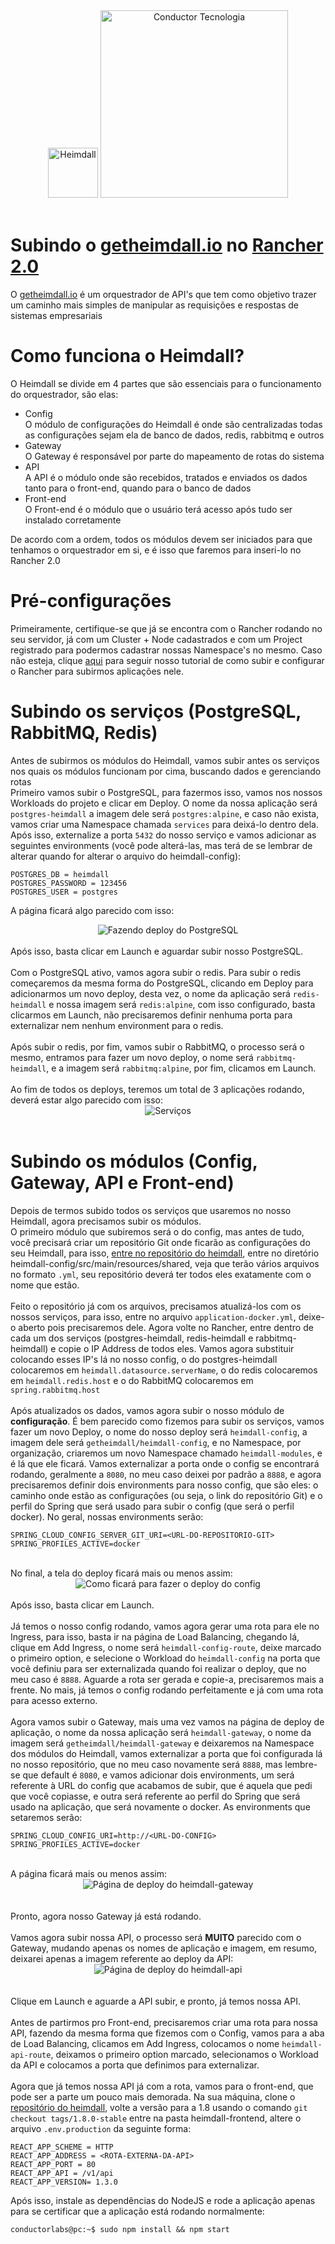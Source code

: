 <div align="center">
  <a href="https://github.com/getheimdall/heimdall"><img src="../../tsuru/heimdall-on-tsuru/images/logo-heimdall.png" width="80" title="Heimdall" /></a>
  <a href="http://www.conductor.com.br/"><img src="../../tsuru/heimdall-on-tsuru/images/logo-conductor.png" width="300" title="Conductor Tecnologia" /></a>
</div>
<br />

# Subindo o <a href="https://getheimdall.io">getheimdall.io</a> no <a href="https://rancher.com">Rancher 2.0</a>
O <a href="https://getheimdall.io">getheimdall.io</a> é um orquestrador de API's que tem como objetivo trazer um caminho mais simples de manipular as requisições e respostas de sistemas empresariais

# Como funciona o Heimdall?
O Heimdall se divide em 4 partes que são essenciais para o funcionamento do orquestrador, são elas:
* Config  
O módulo de configurações do Heimdall é onde são centralizadas todas as configurações sejam ela de banco de dados, redis, rabbitmq e outros
* Gateway  
O Gateway é responsável por parte do mapeamento de rotas do sistema
* API  
A API é o módulo onde são recebidos, tratados e enviados os dados tanto para o front-end, quando para o banco de dados
* Front-end  
O Front-end é o módulo que o usuário terá acesso após tudo ser instalado corretamente

De acordo com a ordem, todos os módulos devem ser iniciados para que tenhamos o orquestrador em si, e é isso que faremos para inseri-lo no Rancher 2.0

# Pré-configurações
Primeiramente, certifique-se que já se encontra com o Rancher rodando no seu servidor, já com um Cluster + Node cadastrados e com um Project registrado 
para podermos cadastrar nossas Namespace's no mesmo. Caso não esteja, clique <a href="https://github.com/conductorlabs/wrapper/tree/master/rancher">aqui</a> para 
seguir nosso tutorial de como subir e configurar o Rancher para subirmos aplicações nele.

# Subindo os serviços (PostgreSQL, RabbitMQ, Redis)
Antes de subirmos os módulos do Heimdall, vamos subir antes os serviços nos quais os módulos funcionam por cima, buscando dados e gerenciando rotas<br />
Primeiro vamos subir o PostgreSQL, para fazermos isso, vamos nos nossos Workloads do projeto e clicar em Deploy. O nome da nossa aplicação será <code>postgres-heimdall</code> 
a imagem dele será <code>postgres:alpine</code>, e caso não exista, vamos criar uma Namespace chamada <code>services</code> para deixá-lo dentro dela. Após isso, externalize 
a porta <code>5432</code> do nosso serviço e vamos adicionar as seguintes environments (você pode alterá-las, mas terá de se lembrar de alterar quando for alterar o arquivo do heimdall-config): 
```console
POSTGRES_DB = heimdall
POSTGRES_PASSWORD = 123456
POSTGRES_USER = postgres
```
A página ficará algo parecido com isso: 
<div align="center">
  <img src="./images/deploy-postgres.PNG" title="Fazendo deploy do PostgreSQL" />
</div>
<br />
Após isso, basta clicar em Launch e aguardar subir nosso PostgreSQL.
<br /><br />
Com o PostgreSQL ativo, vamos agora subir o redis. Para subir o redis começaremos da mesma forma do PostgreSQL, clicando em Deploy para adicionarmos um 
novo deploy, desta vez, o nome da aplicação será <code>redis-heimdall</code> e nossa imagem será <code>redis:alpine</code>, com isso configurado, basta clicarmos em Launch, 
não precisaremos definir nenhuma porta para externalizar nem nenhum environment para o redis.
<br /><br />
Após subir o redis, por fim, vamos subir o RabbitMQ, o processo será o mesmo, entramos para fazer um novo deploy, o nome será <code>rabbitmq-heimdall</code>, e a 
imagem será <code>rabbitmq:alpine</code>, por fim, clicamos em Launch.
<br /><br />
Ao fim de todos os deploys, teremos um total de 3 aplicações rodando, deverá estar algo parecido com isso: 
<div align="center">
  <img src="./images/services-deployed.PNG" title="Serviços" />
</div>
<br />

# Subindo os módulos (Config, Gateway, API e Front-end)
Depois de termos subido todos os serviços que usaremos no nosso Heimdall, agora precisamos subir os módulos.
<br />
O primeiro módulo que subiremos será o do config, mas antes de tudo, você precisará criar um repositório Git onde ficarão as configurações 
do seu Heimdall, para isso, <a href="https://github.com/getheimdall/heimdall">entre no repositório do heimdall</a>, entre no diretório heimdall-config/src/main/resources/shared, 
veja que terão vários arquivos no formato <code>.yml</code>, seu repositório deverá ter todos eles exatamente com o nome que estão.
<br /><br />
Feito o repositório já com os arquivos, precisamos atualizá-los com os nossos serviços, para isso, entre no arquivo <code>application-docker.yml</code>, 
deixe-o aberto pois precisaremos dele. Agora volte no Rancher, entre dentro de cada um dos serviços (postgres-heimdall, redis-heimdall e rabbitmq-heimdall) 
e copie o IP Address de todos eles. Vamos agora substituir colocando esses IP's lá no nosso config, o do postgres-heimdall colocaremos em <code>heimdall.datasource.serverName</code>, 
o do redis colocaremos em <code>heimdall.redis.host</code> e o do RabbitMQ colocaremos em <code>spring.rabbitmq.host</code>
<br /><br />
Após atualizados os dados, vamos agora subir o nosso módulo de <b>configuração</b>. É bem parecido como fizemos para subir os serviços, vamos fazer um novo Deploy, o nome do nosso deploy será <code>heimdall-config</code>, a imagem dele será <code>getheimdall/heimdall-config</code>, e no Namespace, por organização, criaremos um novo Namespace chamado <code>heimdall-modules</code>, e é lá que ele ficará. Vamos externalizar a porta onde o config se encontrará rodando, geralmente a <code>8080</code>, no meu caso deixei por padrão a <code>8888</code>, e agora precisaremos definir dois environments para nosso config, que são eles: o caminho onde estão as configurações (ou seja, o link do repositório Git) e o perfil do Spring que será usado para subir o config (que será o perfil docker). No geral, nossas environments serão: 

```console
SPRING_CLOUD_CONFIG_SERVER_GIT_URI=<URL-DO-REPOSITORIO-GIT>
SPRING_PROFILES_ACTIVE=docker
```
<br />
No final, a tela do deploy ficará mais ou menos assim: 
<div align="center">
   <img src="./images/heimdall-config-deploy.PNG" title="Como ficará para fazer o deploy do config" />
</div>
<br />
Após isso, basta clicar em Launch.
<br /><br />
Já temos o nosso config rodando, vamos agora gerar uma rota para ele no Ingress, para isso, basta ir na página de Load Balancing, chegando lá, clique em Add Ingress, o nome será <code>heimdall-config-route</code>, deixe marcado o primeiro option, e selecione o Workload do <code>heimdall-config</code> na porta que você definiu para ser externalizada quando foi realizar o deploy, que no meu caso é <code>8888</code>. Aguarde a rota ser gerada e copie-a, precisaremos mais a frente. No mais, já temos o config rodando perfeitamente e já com uma rota para acesso externo.
<br /><br />
Agora vamos subir o Gateway, mais uma vez vamos na página de deploy de aplicação, o nome da nossa aplicação será <code>heimdall-gateway</code>, o nome da imagem será <code>getheimdall/heimdall-gateway</code> e deixaremos na Namespace dos módulos do Heimdall, vamos externalizar a porta que foi configurada lá no nosso repositório, que no meu caso novamente será <code>8888</code>, mas lembre-se que default é <code>8080</code>, e vamos adicionar dois environments, um será referente à URL do config que acabamos de subir, que é aquela que pedi que você copiasse, e outra será referente ao perfil do Spring que será usado na aplicação, que será novamente o docker. As environments que setaremos serão: 

```console
SPRING_CLOUD_CONFIG_URI=http://<URL-DO-CONFIG>
SPRING_PROFILES_ACTIVE=docker
```
<br />
A página ficará mais ou menos assim: 
<br />
<div align="center">
  <img src="./images/heimdall-gateway-deploy.PNG" title="Página de deploy do heimdall-gateway" />
</div>
<br /><br />
Pronto, agora nosso Gateway já está rodando.
<br /><br />
Vamos agora subir nossa API, o processo será <b>MUITO</b> parecido com o Gateway, mudando apenas os nomes de aplicação e imagem, em resumo, deixarei apenas a imagem referente ao deploy da API: 
<br />
<div align="center">
  <img src="./images/heimdall-api-deploy.PNG" title="Página de deploy do heimdall-api" />
</div>
<br /><br />
Clique em Launch e aguarde a API subir, e pronto, já temos nossa API.
<br /><br />
Antes de partirmos pro Front-end, precisaremos criar uma rota para nossa API, fazendo da mesma forma que fizemos com o Config, 
vamos para a aba de Load Balancing, clicamos em Add Ingress, colocamos o nome <code>heimdall-api-route</code>, deixamos o primeiro option marcado, selecionamos o Workload da API e colocamos a porta que definimos para externalizar.
<br /><br />
Agora que já temos nossa API já com a rota, vamos para o front-end, que pode ser a parte um pouco mais demorada. Na sua máquina, clone o <a href="https://github.com/getheimdall/heimdall">repositório do heimdall</a>, volte a versão para a 1.8 usando o comando <code>git checkout tags/1.8.0-stable</code> entre na pasta heimdall-frontend, altere o arquivo <code>.env.production</code> da seguinte forma: 

```console
REACT_APP_SCHEME = HTTP
REACT_APP_ADDRESS = <ROTA-EXTERNA-DA-API>
REACT_APP_PORT = 80
REACT_APP_API = /v1/api
REACT_APP_VERSION= 1.3.0
```

Após isso, instale as dependências do NodeJS e rode a aplicação apenas para se certificar que a aplicação está rodando normalmente: 
```console
conductorlabs@pc:~$ sudo npm install && npm start
```
